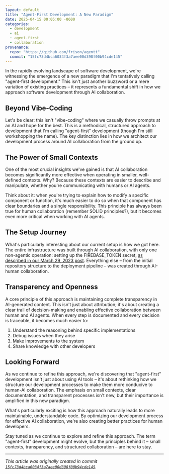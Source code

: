 ```yaml
---
layout: default
title: "Agent-First Development: A New Paradigm"
date: 2025-04-15 00:05:00 -0600
categories:
  - development
  - ai
  - agent-first
  - collaboration
provenance:
  repo: "https://github.com/frison/agentt"
  commit: "15fc73d4bca6034f3a7aee00d398f00b94cde145"
---
```


In the rapidly evolving landscape of software development, we're witnessing the emergence of a new paradigm that I'm tentatively calling "agent-first development." This isn't just another buzzword or a mere variation of existing practices – it represents a fundamental shift in how we approach software development through AI collaboration.

## Beyond Vibe-Coding

Let's be clear: this isn't "vibe-coding" where we casually throw prompts at an AI and hope for the best. This is a methodical, structured approach to development that I'm calling "agent-first" development (though I'm still workshopping the name). The key distinction lies in how we architect our development process around AI collaboration from the ground up.

## The Power of Small Contexts

One of the most crucial insights we've gained is that AI collaboration becomes significantly more effective when operating in smaller, well-defined contexts. Why? Because these contexts are easier to describe and manipulate, whether you're communicating with humans or AI agents.

Think about it: when you're trying to explain how to modify a specific component or function, it's much easier to do so when that component has clear boundaries and a single responsibility. This principle has always been true for human collaboration (remember SOLID principles?), but it becomes even more critical when working with AI agents.

## The Setup Journey

What's particularly interesting about our current setup is how we got here. The entire infrastructure was built through AI collaboration, with only one non-agentic operation: setting up the FIREBASE_TOKEN secret, [as described in our March 29, 2023 post](/2023/03/29/get-a-firebase-token-the-easy-way.html). Everything else – from the initial repository structure to the deployment pipeline – was created through AI-human collaboration.

## Transparency and Openness

A core principle of this approach is maintaining complete transparency in AI-generated content. This isn't just about attribution; it's about creating a clear trail of decision-making and enabling effective collaboration between human and AI agents. When every step is documented and every decision is traceable, it becomes much easier to:

1. Understand the reasoning behind specific implementations
2. Debug issues when they arise
3. Make improvements to the system
4. Share knowledge with other developers

## Looking Forward

As we continue to refine this approach, we're discovering that "agent-first" development isn't just about using AI tools – it's about rethinking how we structure our development processes to make them more conducive to human-AI collaboration. The emphasis on small contexts, clear documentation, and transparent processes isn't new, but their importance is amplified in this new paradigm.

What's particularly exciting is how this approach naturally leads to more maintainable, understandable code. By optimizing our development process for effective AI collaboration, we're also creating better practices for human developers.

Stay tuned as we continue to explore and refine this approach. The term "agent-first" development might evolve, but the principles behind it – small contexts, transparency, and structured collaboration – are here to stay.

---

*This article was originally created in commit [`15fc73d4bca6034f3a7aee00d398f00b94cde145`](https://github.com/frison/agentt/commit/15fc73d4bca6034f3a7aee00d398f00b94cde145).*

